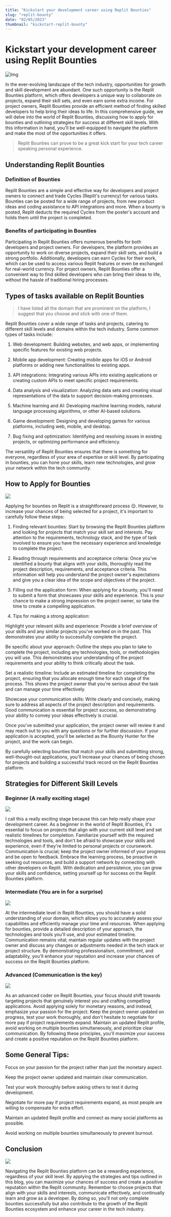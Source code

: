 ```yaml
---
title: "Kickstart your development career using Replit Bounties"
slug: "replit-bounty"
date: "02/05/2023"
thumbnail: "kickstart-replit-bounty"
---
```


# Kickstart your development career using Replit Bounties

![Img](/blogs/replit-bounty/kickstart-replit-bounty.png)

In the ever-evolving landscape of the tech industry, opportunities for growth and skill development are abundant. One such opportunity is the Replit Bounties platform, which offers developers a unique way to collaborate on projects, expand their skill sets, and even earn some extra income. For project owners, Replit Bounties provide an efficient method of finding skilled developers to help bring their ideas to life. In this comprehensive guide, we will delve into the world of Replit Bounties, discussing how to apply for bounties and outlining strategies for success at different skill levels. With this information in hand, you'll be well-equipped to navigate the platform and make the most of the opportunities it offers.

> Replit Bounties can prove to be a great kick start for your tech career speaking personal experience.

## Understanding Replit Bounties

### Definition of Bounties

Replit Bounties are a simple and effective way for developers and project owners to connect and trade Cycles (Replit's currency) for various tasks. Bounties can be posted for a wide range of projects, from new product ideas and coding assistance to API integrations and more. When a bounty is posted, Replit deducts the required Cycles from the poster's account and holds them until the project is completed.

### Benefits of participating in Bounties

Participating in Replit Bounties offers numerous benefits for both developers and project owners. For developers, the platform provides an opportunity to work on diverse projects, expand their skill sets, and build a strong portfolio. Additionally, developers can earn Cycles for their work, which can be used to access various Replit features or even be exchanged for real-world currency. For project owners, Replit Bounties offer a convenient way to find skilled developers who can bring their ideas to life, without the hassle of traditional hiring processes.

## Types of tasks available on Replit Bounties

> I have listed all the domain that are prominent on the platform, I suggest that you choose and stick with one of them.

Replit Bounties cover a wide range of tasks and projects, catering to different skill levels and domains within the tech industry. Some common types of tasks include:

1. Web development: Building websites, and web apps, or implementing specific features for existing web projects.

2. Mobile app development: Creating mobile apps for iOS or Android platforms or adding new functionalities to existing apps.

3. API integrations: Integrating various APIs into existing applications or creating custom APIs to meet specific project requirements.

4. Data analysis and visualization: Analyzing data sets and creating visual representations of the data to support decision-making processes.

5. Machine learning and AI: Developing machine learning models, natural language processing algorithms, or other AI-based solutions.

6. Game development: Designing and developing games for various platforms, including web, mobile, and desktop.

7. Bug fixing and optimization: Identifying and resolving issues in existing projects, or optimizing performance and efficiency.

The versatility of Replit Bounties ensures that there is something for everyone, regardless of your area of expertise or skill level. By participating in bounties, you can hone your skills, learn new technologies, and grow your network within the tech community.

## How to Apply for Bounties

<img class='small' src="/blogs/replit-bounty/apply.gif" />

Applying for bounties on Replit is a straightforward process 😌. However, to increase your chances of being selected for a project, it's important to carefully follow these steps:

1. Finding relevant bounties: Start by browsing the Replit Bounties platform and looking for projects that match your skill set and interests. Pay attention to the requirements, technology stack, and the type of task involved to ensure you have the necessary experience and knowledge to complete the project.

2. Reading through requirements and acceptance criteria: Once you've identified a bounty that aligns with your skills, thoroughly read the project description, requirements, and acceptance criteria. This information will help you understand the project owner's expectations and give you a clear idea of the scope and objectives of the project.

3. Filling out the application form: When applying for a bounty, you'll need to submit a form that showcases your skills and experience. This is your chance to make a strong impression on the project owner, so take the time to create a compelling application.

4. Tips for making a strong application:

Highlight your relevant skills and experience: Provide a brief overview of your skills and any similar projects you've worked on in the past. This demonstrates your ability to successfully complete the project.

Be specific about your approach: Outline the steps you plan to take to complete the project, including any technologies, tools, or methodologies you will use. This demonstrates your understanding of the project requirements and your ability to think critically about the task.

Set a realistic timeline: Include an estimated timeline for completing the project, ensuring that you allocate enough time for each stage of the process. This shows the project owner that you're serious about the task and can manage your time effectively.

Showcase your communication skills: Write clearly and concisely, making sure to address all aspects of the project description and requirements. Good communication is essential for project success, so demonstrating your ability to convey your ideas effectively is crucial.

Once you've submitted your application, the project owner will review it and may reach out to you with any questions or for further discussion. If your application is accepted, you'll be selected as the Bounty Hunter for the project, and the work can begin.

By carefully selecting bounties that match your skills and submitting strong, well-thought-out applications, you'll increase your chances of being chosen for projects and building a successful track record on the Replit Bounties platform.

## Strategies for Different Skill Levels

### Beginner (A really exciting stage)

<img class='x-small' src='/blogs/replit-bounty/beginner.gif' />

I call this a really exciting stage because this can help really shape your development career. As a beginner in the world of Replit Bounties, it's essential to focus on projects that align with your current skill level and set realistic timelines for completion. Familiarize yourself with the required technologies and tools, and don't be afraid to showcase your skills and experience, even if they're limited to personal projects or coursework. Communication is crucial; keep the project owner informed of your progress and be open to feedback. Embrace the learning process, be proactive in seeking out resources, and build a support network by connecting with other developers on Replit. With dedication and persistence, you can grow your skills and confidence, setting yourself up for success on the Replit Bounties platform.

### Intermediate (You are in for a surprise)

<img class='x-small' src='/blogs/replit-bounty/inter.gif' />

At the intermediate level in Replit Bounties, you should have a solid understanding of your domain, which allows you to accurately assess your capabilities and efficiently manage your time and resources. When applying for bounties, provide a detailed description of your approach, the technologies and tools you'll use, and your estimated timeline. Communication remains vital; maintain regular updates with the project owner and discuss any changes or adjustments needed in the tech stack or project structure. By demonstrating professionalism, commitment, and adaptability, you'll enhance your reputation and increase your chances of success on the Replit Bounties platform.

### Advanced (Communication is the key)

<img class='x-small' src='/blogs/replit-bounty/adv.gif' />

As an advanced coder on Replit Bounties, your focus should shift towards targeting projects that genuinely interest you and crafting compelling applications. Avoid applying solely for monetary reasons, and instead, emphasize your passion for the project. Keep the project owner updated on progress, test your work thoroughly, and don't hesitate to negotiate for more pay if project requirements expand. Maintain an updated Replit profile, avoid working on multiple bounties simultaneously, and prioritize clear communication. By following these principles, you'll maximize your success and create a positive reputation on the Replit Bounties platform.

## Some General Tips:

Focus on your passion for the project rather than just the monetary aspect.

Keep the project owner updated and maintain clear communication.

Test your work thoroughly before asking others to test it during development.

Negotiate for more pay if project requirements expand, as most people are willing to compensate for extra effort.

Maintain an updated Replit profile and connect as many social platforms as possible.

Avoid working on multiple bounties simultaneously to prevent burnout.

## Conclusion

<img class='small' src='/blogs/replit-bounty/end.gif' />

Navigating the Replit Bounties platform can be a rewarding experience, regardless of your skill level. By applying the strategies and tips outlined in this blog, you can maximize your chances of success and create a positive reputation within the Replit community. Remember to choose projects that align with your skills and interests, communicate effectively, and continually learn and grow as a developer. By doing so, you'll not only complete bounties successfully but also contribute to the growth of the Replit Bounties ecosystem and enhance your career in the tech industry.
